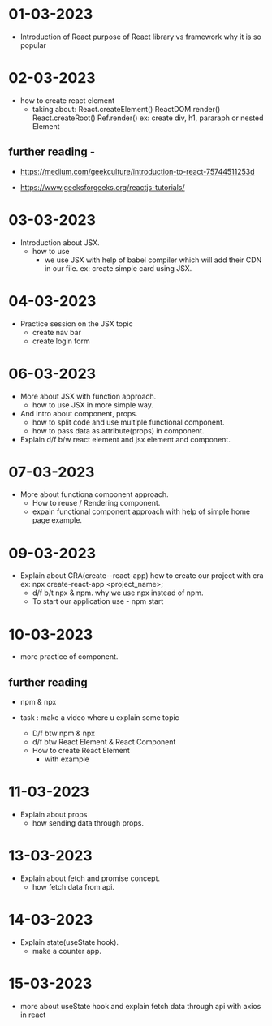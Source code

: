 # 01-03-2023
- Introduction of React
   purpose of React
   library vs framework
   why it is so popular

# 02-03-2023
- how to create react element
   - taking about:
      React.createElement()
      ReactDOM.render()
      React.createRoot()
      Ref.render()
    ex: create div, h1, pararaph or nested Element

## further reading -
- https://medium.com/geekculture/introduction-to-react-75744511253d

- https://www.geeksforgeeks.org/reactjs-tutorials/


# 03-03-2023
- Introduction about JSX.
   - how to use
      - we use JSX with help of babel compiler which will add their CDN in our file.
   ex: create simple card using JSX.

# 04-03-2023
- Practice session on the JSX topic
   - create nav bar
   - create login form


# 06-03-2023
- More about JSX with function approach.
   - how to use JSX in more simple way.
- And intro about component, props.
   - how to split code and use multiple functional component.
   - how to pass data as attribute(props) in component.
- Explain d/f b/w react element and jsx element and component.

# 07-03-2023
- More about functiona component approach.
   - How to reuse / Rendering component.
   - expain functional component approach with help of simple home page example.

# 09-03-2023
- Explain about CRA(create--react-app)
   how to create our project with cra
   ex: npx create-react-app <project_name>;
   - d/f b/t npx & npm. why we use npx instead of npm.
   - To start our application use - npm start

# 10-03-2023
- more practice of component.

## further reading
- npm & npx

- task : make a video where u explain some topic
   - D/f btw npm & npx
   - d/f btw React Element & React Component
   - How to create React Element
      - with example

# 11-03-2023
- Explain about props
   - how sending data through props.


# 13-03-2023
- Explain about fetch and promise concept.
   - how fetch data from api.

# 14-03-2023
- Explain state(useState hook).
   - make a counter app.

# 15-03-2023
-  more about useState hook and explain fetch data through api with axios in react